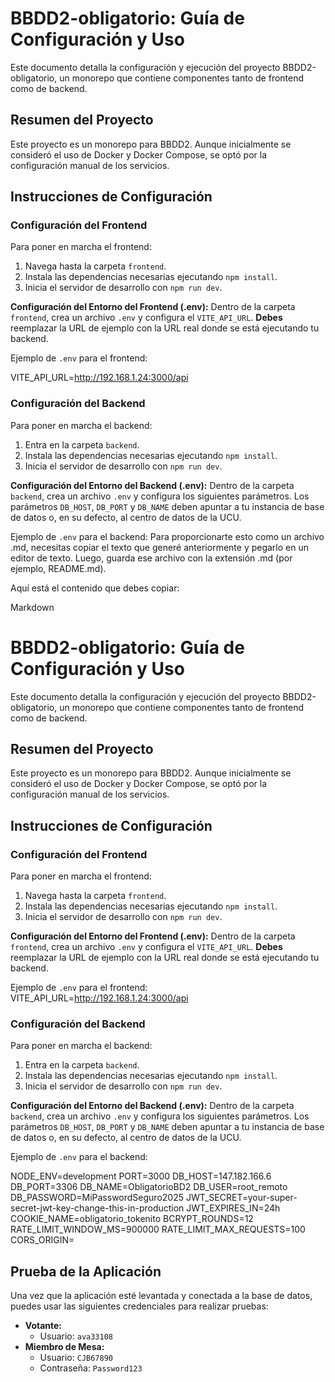 # BBDD2-obligatorio: Guía de Configuración y Uso

Este documento detalla la configuración y ejecución del proyecto BBDD2-obligatorio, un monorepo que contiene componentes tanto de frontend como de backend.

## Resumen del Proyecto

Este proyecto es un monorepo para BBDD2. Aunque inicialmente se consideró el uso de Docker y Docker Compose, se optó por la configuración manual de los servicios.

## Instrucciones de Configuración

### Configuración del Frontend

Para poner en marcha el frontend:
1. Navega hasta la carpeta `frontend`.
2. Instala las dependencias necesarias ejecutando `npm install`.
3. Inicia el servidor de desarrollo con `npm run dev`.

**Configuración del Entorno del Frontend (.env):**
Dentro de la carpeta `frontend`, crea un archivo `.env` y configura el `VITE_API_URL`. **Debes** reemplazar la URL de ejemplo con la URL real donde se está ejecutando tu backend.

Ejemplo de `.env` para el frontend:

VITE_API_URL=http://192.168.1.24:3000/api


### Configuración del Backend

Para poner en marcha el backend:
1. Entra en la carpeta `backend`.
2. Instala las dependencias necesarias ejecutando `npm install`.
3. Inicia el servidor de desarrollo con `npm run dev`.

**Configuración del Entorno del Backend (.env):**
Dentro de la carpeta `backend`, crea un archivo `.env` y configura los siguientes parámetros. Los parámetros `DB_HOST`, `DB_PORT` y `DB_NAME` deben apuntar a tu instancia de base de datos o, en su defecto, al centro de datos de la UCU.

Ejemplo de `.env` para el backend:
Para proporcionarte esto como un archivo .md, necesitas copiar el texto que generé anteriormente y pegarlo en un editor de texto. Luego, guarda ese archivo con la extensión .md (por ejemplo, README.md).

Aquí está el contenido que debes copiar:

Markdown

# BBDD2-obligatorio: Guía de Configuración y Uso

Este documento detalla la configuración y ejecución del proyecto BBDD2-obligatorio, un monorepo que contiene componentes tanto de frontend como de backend.

## Resumen del Proyecto

Este proyecto es un monorepo para BBDD2. Aunque inicialmente se consideró el uso de Docker y Docker Compose, se optó por la configuración manual de los servicios.

## Instrucciones de Configuración

### Configuración del Frontend

Para poner en marcha el frontend:
1. Navega hasta la carpeta `frontend`.
2. Instala las dependencias necesarias ejecutando `npm install`.
3. Inicia el servidor de desarrollo con `npm run dev`.

**Configuración del Entorno del Frontend (.env):**
Dentro de la carpeta `frontend`, crea un archivo `.env` y configura el `VITE_API_URL`. **Debes** reemplazar la URL de ejemplo con la URL real donde se está ejecutando tu backend.

Ejemplo de `.env` para el frontend:
VITE_API_URL=http://192.168.1.24:3000/api


### Configuración del Backend

Para poner en marcha el backend:
1. Entra en la carpeta `backend`.
2. Instala las dependencias necesarias ejecutando `npm install`.
3. Inicia el servidor de desarrollo con `npm run dev`.

**Configuración del Entorno del Backend (.env):**
Dentro de la carpeta `backend`, crea un archivo `.env` y configura los siguientes parámetros. Los parámetros `DB_HOST`, `DB_PORT` y `DB_NAME` deben apuntar a tu instancia de base de datos o, en su defecto, al centro de datos de la UCU.

Ejemplo de `.env` para el backend:

NODE_ENV=development
PORT=3000
DB_HOST=147.182.166.6
DB_PORT=3306
DB_NAME=ObligatorioBD2
DB_USER=root_remoto
DB_PASSWORD=MiPasswordSeguro2025
JWT_SECRET=your-super-secret-jwt-key-change-this-in-production
JWT_EXPIRES_IN=24h
COOKIE_NAME=obligatorio_tokenito
BCRYPT_ROUNDS=12
RATE_LIMIT_WINDOW_MS=900000
RATE_LIMIT_MAX_REQUESTS=100
CORS_ORIGIN=
## Prueba de la Aplicación

Una vez que la aplicación esté levantada y conectada a la base de datos, puedes usar las siguientes credenciales para realizar pruebas:

* **Votante:**
    * Usuario: `ava33108`
* **Miembro de Mesa:**
    * Usuario: `CJB67890`
    * Contraseña: `Password123`